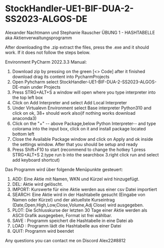 # StockHandler-UE1-BIF-DUA-2-SS2023-ALGOS-DE

Alexander Nachtmann und Stephanie Rauscher
ÜBUNG 1 - HASHTABELLE aka Aktienverwaltungsprogramm

After downloading the .zip extract the files, press the .exe and it should work. If it does not follow the steps below.

Environment PyCharm 2022.3.3
Manual:
1. Download zip by pressing on the green [<> Code] after it finished download drag its content into PycharmProjects
2. Open Pyhcharm select StockHandler-UE1-BIF-DUA-2-SS2023-ALGOS-DE-main under Projects
3. Press STRG+ALT+S a window will open where you type interpreter into the top left box
4. Click on Add Interpreter and select Add Local Interpreter
5. Under Virtualevn Environment select Base interpreter Python310 and click on ok, 38+ should work also(if nothing works download anaconda3)
6. Click on the "+" -- above Package,below Python Interpreter-- and type colorama into the input box, click on it and install package located bottom left
7. Close the Available Package window and click on Apply and ok inside the settings window. After that you should be setup and ready 
8. Press Shift+F10 to start (recommend to change the hotkey 1.press STRG+ALT+S 2.type run b into the searchbox  3.right click run and select add keyboard shortcut)

Das Programm wird über folgende Menüpunkte gesteuert:
1. ADD: Eine Aktie mit Namen, WKN und Kürzel wird hinzugefügt.
2. DEL: Aktie wird gelöscht.
3. IMPORT: Kurswerte für eine Aktie werden aus einer csv Datei importiert
4. SEARCH: Eine Aktie wird in der Hashtabelle gesucht (Eingabe von Namen oder Kürzel) und der aktuellste Kurseintrag (Date,Open,High,Low,Close,Volume,Adj Close) wird ausgegeben.
5. PLOT: Die Schlusskurse der letzten 30 Tage einer Aktie werden als ASCII Grafik ausgegeben, Format ist frei wählbar.
6. SAVE <filename>: Programm speichert die Hashtabelle in eine Datei ab
7. LOAD <filename>: Programm lädt die Hashtabelle aus einer Datei
8. QUIT: Programm wird beendet


Any questions you can contact me on Discord Alex22#8812
